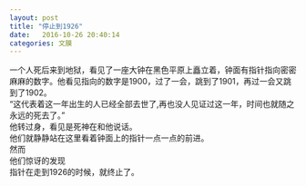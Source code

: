 ```yaml
---
layout: post
title: "停止到1926"
date:   2016-10-26 20:40:14
categories: 文膜
---
```


一个人死后来到地狱，看见了一座大钟在黑色平原上矗立着，钟面有指针指向密密麻麻的数字。他看见指向的数字是1900，过了一会，跳到了1901，再过一会又跳到了1902。<br/>
“这代表着这一年出生的人已经全部去世了,再也没人见证过这一年，时间也就随之永远的死去了。”<br/>
他转过身，看见是死神在和他说话。<br/>
他们就静静站在这里看着钟面上的指针一点一点的前进。<br/>
然而<br/>
他们惊讶的发现<br/>
指针在走到1926的时候，就终止了。<br/>
